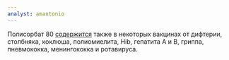 ```yaml
---
analyst: amantonio
---
```


Полисорбат 80 [содержится](https://www.cdc.gov/vaccines/pubs/pinkbook/downloads/appendices/B/excipient-table-2.pdf) также в некоторых вакцинах от дифтерии, столбняка, коклюша, полиомиелита, Hib, гепатита А и B, гриппа, пневмококка, менингококка и ротавируса.
